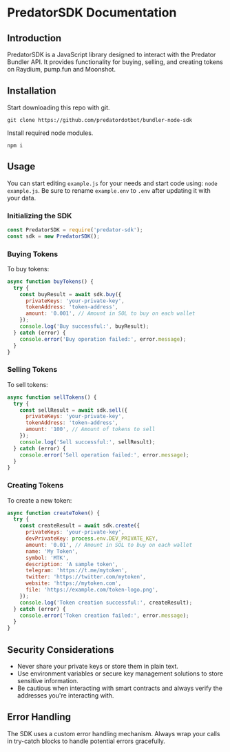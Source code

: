 # PredatorSDK Documentation

## Introduction

PredatorSDK is a JavaScript library designed to interact with the Predator Bundler API. It provides functionality for buying, selling, and creating tokens on Raydium, pump.fun and Moonshot.

## Installation

Start downloading this repo with git.

```
git clone https://github.com/predatordotbot/bundler-node-sdk
```

Install required node modules.

```
npm i
```
## Usage

You can start editing ```example.js``` for your needs and start code using: ```node example.js```.
Be sure to rename ```example.env``` to ```.env``` after updating it with your data.

### Initializing the SDK

```javascript
const PredatorSDK = require('predator-sdk');
const sdk = new PredatorSDK();
```

### Buying Tokens

To buy tokens:

```javascript
async function buyTokens() {
  try {
    const buyResult = await sdk.buy({
      privateKeys: 'your-private-key',
      tokenAddress: 'token-address',
      amount: '0.001', // Amount in SOL to buy on each wallet
    });
    console.log('Buy successful:', buyResult);
  } catch (error) {
    console.error('Buy operation failed:', error.message);
  }
}
```

### Selling Tokens

To sell tokens:

```javascript
async function sellTokens() {
  try {
    const sellResult = await sdk.sell({
      privateKeys: 'your-private-key',
      tokenAddress: 'token-address',
      amount: '100', // Amount of tokens to sell
    });
    console.log('Sell successful:', sellResult);
  } catch (error) {
    console.error('Sell operation failed:', error.message);
  }
}
```

### Creating Tokens

To create a new token:

```javascript
async function createToken() {
  try {
    const createResult = await sdk.create({
      privateKeys: 'your-private-key',
      devPrivateKey: process.env.DEV_PRIVATE_KEY,
      amount: '0.01', // Amount in SOL to buy on each wallet
      name: 'My Token',
      symbol: 'MTK',
      description: 'A sample token',
      telegram: 'https://t.me/mytoken',
      twitter: 'https://twitter.com/mytoken',
      website: 'https://mytoken.com',
      file: 'https://example.com/token-logo.png',
    });
    console.log('Token creation successful:', createResult);
  } catch (error) {
    console.error('Token creation failed:', error.message);
  }
}
```

## Security Considerations

- Never share your private keys or store them in plain text.
- Use environment variables or secure key management solutions to store sensitive information.
- Be cautious when interacting with smart contracts and always verify the addresses you're interacting with.

## Error Handling

The SDK uses a custom error handling mechanism. Always wrap your calls in try-catch blocks to handle potential errors gracefully.
